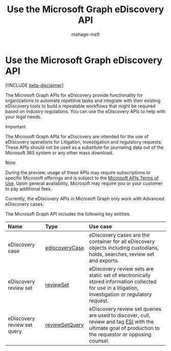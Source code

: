 ﻿---
title: "Use the Microsoft Graph eDiscovery API"
description: "The Microsoft 365 eDiscovery APIs provide functionality for organizations to automate repetitive tasks and integrate with their existing eDiscovery tools to build a repeatable workflows that might be required based on industry regulations. You can use the eDiscovery APIs to help with your legal needs."
localization_priority: Priority
author: "mahage-msft"
ms.prod: "compliance"
doc_type: conceptualPageType
---

# Use the Microsoft Graph eDiscovery API

[!INCLUDE [beta-disclaimer](../../includes/beta-disclaimer.md)]

The Microsoft Graph APIs for eDiscovery provide functionality for organizations to automate repetitive tasks and integrate with their existing eDiscovery tools to build a repeatable workflows that might be required based on industry regulations. You can use the eDiscovery APIs to help with your legal needs.

> [!IMPORTANT]
> The Microsoft Graph APIs for eDiscovery are intended for the use of eDiscovery operations for Litigation, Investigation and regulatory requests. These APIs should not be used as a substitute for journaling data out of the Microsoft 365 system or any other mass download.

> [!NOTE]
> During the preview, usage of these APIs may require subscriptions to specific Microsoft offerings and is subject to the [Microsoft APIs Terms of Use](https://docs.microsoft.com/legal/microsoft-apis/terms-of-use?context=graph/context).  Upon general availability, Microsoft may require you or your customer to pay additional fees.
>
> Currently, the eDiscovery APIs in Microsoft Graph only work with Advanced eDiscovery cases.

The Microsoft Graph API includes the following key entities.

| Name                        | Type                                | Use case                                                                                                                                                                                                                                                      |
| :-------------------------- | :---------------------------------- | :------------------------------------------------------------------------------------------------------------------------------------------------------------------------------------------------------------------------------------------------------------ |
| eDiscovery case             | [ediscoveryCase](ediscoverycase.md) | eDiscovery cases are the container for all eDiscovery objects including custodians, holds, searches, review set and exports.                                                                                                                                  |
| eDiscovery review set       | [reviewSet](reviewset.md)           | eDiscovery review sets are static set of electronically stored information collected for use in a litigation, investigation or regulatory request.                                                                                                            |
| eDiscovery review set query | [reviewSetQuery](reviewsetquery.md) | eDiscovery review set queries are used to discover, cull, review and tag [ESI](https://en.wikipedia.org/wiki/Electronically_stored_information_(Federal_Rules_of_Civil_Procedure)) with the ultimate goal of production to the requestor or opposing counsel. |
